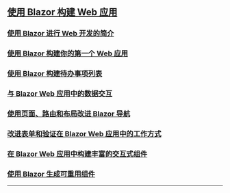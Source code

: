 ## [使用 Blazor 构建 Web 应用](https://learn.microsoft.com/zh-cn/training/paths/build-web-apps-with-blazor/)
### [使用 Blazor 进行 Web 开发的简介](INtroBlazor.md)
### [使用 Blazor 构建你的第一个 Web 应用](BlazorApp/README.md)
### [使用 Blazor 构建待办事项列表](BlazorApp/README.md)
### [与 Blazor Web 应用中的数据交互](InteractWithData/BlazingPIzza/README.md)
### [使用页面、路由和布局改进 Blazor 导航](ImproveNavigation/BlazingPIzza/README.md)
### [改进表单和验证在 Blazor Web 应用中的工作方式](ImproveFormsAndValidation/BlazingPizza/README.md)
### [在 Blazor Web 应用中构建丰富的交互式组件](BuildRichInteractiveComponents/BlazingPizza/README.md)
### [使用 Blazor 生成可重用组件](BuildReusableComponents/FirstClassLibrary/README.md)

---
